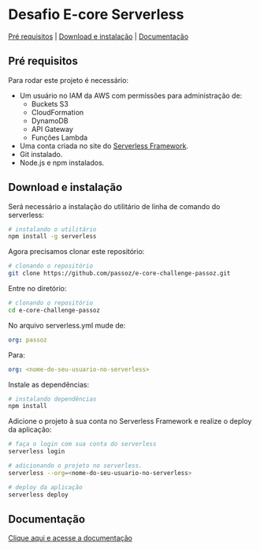 # Desafio E-core Serverless

[Pré requisitos](#pre-requisitos) |
[Download e instalação](#download-e-instalação) |
[Documentação](#documentação)


## Pré requisitos
Para rodar este projeto é necessário:
 * Um usuário no IAM da AWS com permissões para administração de:
   * Buckets S3
   * CloudFormation
   * DynamoDB
   * API Gateway
   * Funções Lambda
 * Uma conta criada no site do [Serverless Framework](https://serverless.com).
 * Git instalado.
 * Node.js e npm instalados.


## Download e instalação
Será necessário a instalação do utilitário de linha de comando do serverless:

```sh
# instalando o utilitário
npm install -g serverless
```

Agora precisamos clonar este repositório:

```sh
# clonando o repositório
git clone https://github.com/passoz/e-core-challenge-passoz.git
```

Entre no diretório:

```sh
# clonando o repositório
cd e-core-challenge-passoz
```
No arquivo serverless.yml mude de:
```yaml
org: passoz
```
Para:

```yaml
org: <nome-do-seu-usuario-no-serverless>
```
Instale as dependências:
```sh
# instalando dependências
npm install
```
Adicione o projeto à sua conta no Serverless Framework e realize o deploy da aplicação:
```sh
# faça o login com sua conta do serverless
serverless login

# adicionando o projeto no serverless. 
serverless --org=<nome-do-seu-usuario-no-serverless>

# deploy da aplicação
serverless deploy
```

## Documentação

[Clique aqui e acesse a documentação](https://passoz.github.io/e-core-challenge-passoz/)